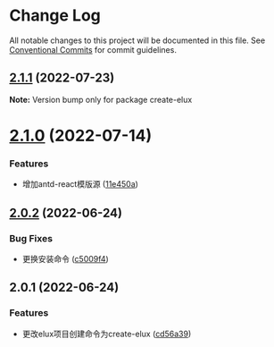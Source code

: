 # Change Log

All notable changes to this project will be documented in this file.
See [Conventional Commits](https://conventionalcommits.org) for commit guidelines.

## [2.1.1](https://github.com/hiisea/elux/compare/create-elux@2.1.0...create-elux@2.1.1) (2022-07-23)

**Note:** Version bump only for package create-elux





# [2.1.0](https://github.com/hiisea/elux/compare/create-elux@2.0.2...create-elux@2.1.0) (2022-07-14)


### Features

* 增加antd-react模版源 ([11e450a](https://github.com/hiisea/elux/commit/11e450a742daa1fc18a15cb339607b728abac3c3))





## [2.0.2](https://github.com/hiisea/elux/compare/create-elux@2.0.1...create-elux@2.0.2) (2022-06-24)


### Bug Fixes

* 更换安装命令 ([c5009f4](https://github.com/hiisea/elux/commit/c5009f4387dbbdb07f5655b9250511e2ac10fdec))





## 2.0.1 (2022-06-24)


### Features

* 更改elux项目创建命令为create-elux ([cd56a39](https://github.com/hiisea/elux/commit/cd56a394ee0d352baf66e4a04ef762fc45fa483e))
